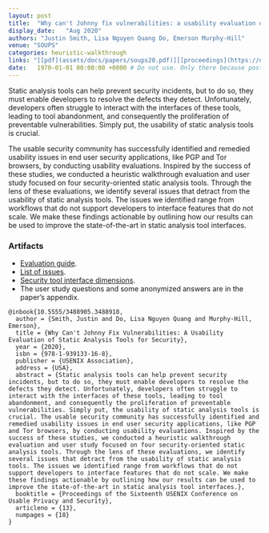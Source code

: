 ```yaml
---
layout: post
title:  "Why can't Johnny fix vulnerabilities: a usability evaluation of static analysis tools for security"
display_date:   "Aug 2020"
authors: "Justin Smith, Lisa Nguyen Quang Do, Emerson Murphy-Hill"
venue: "SOUPS"
categories: heuristic-walkthrough
links: "[[pdf](assets/docs/papers/soups20.pdf)][[proceedings](https://dl.acm.org/doi/10.5555/3488905.3488918)]"
date:   1970-01-01 00:00:00 +0000 # Do not use. Only there because posts require a date.
---
```

Static analysis tools can help prevent security incidents, but to do so, they must enable developers to resolve the defects they detect. Unfortunately, developers often struggle to interact with the interfaces of these tools, leading to tool abandonment, and consequently the proliferation of preventable vulnerabilities. Simply put, the usability of static analysis tools is crucial.

The usable security community has successfully identified and remedied usability issues in end user security applications, like PGP and Tor browsers, by conducting usability evaluations. Inspired by the success of these studies, we conducted a heuristic walkthrough evaluation and user study focused on four security-oriented static analysis tools. Through the lens of these evaluations, we identify several issues that detract from the usability of static analysis tools. The issues we identified range from workflows that do not support developers to interface features that do not scale. We make these findings actionable by outlining how our results can be used to improve the state-of-the-art in static analysis tool interfaces.

### Artifacts
- [Evaluation guide](https://figshare.com/s/087f103905189f1a7ca0).
- [List of issues](https://figshare.com/s/71d97832ae3b04e0ff1a).
- [Security tool interface dimensions](https://figshare.com/s/5255acbe659d3097d8a2).
- The user study questions and some anonymized answers are in the paper’s appendix.

```
@inbook{10.5555/3488905.3488918,
  author = {Smith, Justin and Do, Lisa Nguyen Quang and Murphy-Hill, Emerson},
  title = {Why Can't Johnny Fix Vulnerabilities: A Usability Evaluation of Static Analysis Tools for Security},
  year = {2020},
  isbn = {978-1-939133-16-8},
  publisher = {USENIX Association},
  address = {USA},
  abstract = {Static analysis tools can help prevent security incidents, but to do so, they must enable developers to resolve the defects they detect. Unfortunately, developers often struggle to interact with the interfaces of these tools, leading to tool abandonment, and consequently the proliferation of preventable vulnerabilities. Simply put, the usability of static analysis tools is crucial. The usable security community has successfully identified and remedied usability issues in end user security applications, like PGP and Tor browsers, by conducting usability evaluations. Inspired by the success of these studies, we conducted a heuristic walkthrough evaluation and user study focused on four security-oriented static analysis tools. Through the lens of these evaluations, we identify several issues that detract from the usability of static analysis tools. The issues we identified range from workflows that do not support developers to interface features that do not scale. We make these findings actionable by outlining how our results can be used to improve the state-of-the-art in static analysis tool interfaces.},
  booktitle = {Proceedings of the Sixteenth USENIX Conference on Usable Privacy and Security},
  articleno = {13},
  numpages = {18}
}
```